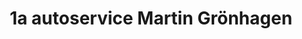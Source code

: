 ---
title: "1a autoservice Martin Grönhagen"
url: /rostock/1a-autoservice-martin-groenhagen/
shop: Autowerkstatt
---